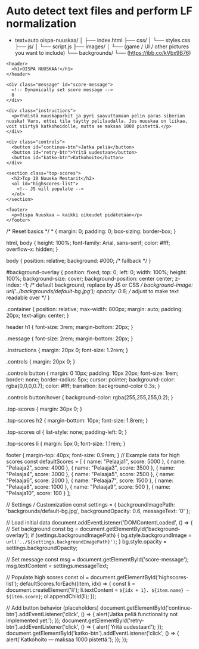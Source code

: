 # Auto detect text files and perform LF normalization
* text=auto
oispa-nuuskaa/
│
├── index.html
├── css/
│   └── styles.css
├── js/
│   └── script.js
├── images/
│   └── (game / UI / other pictures you want to include)
└── backgrounds/
    └── (https://ibb.co/kVbx9B76)

<!DOCTYPE html>
<html lang="fi">
<head>
  <meta charset="UTF-8">
  <meta name="viewport" content="width=device-width, initial-scale=1">
  <title>Oispa Nuuskaa</title>
  <link rel="stylesheet" href="css/styles.css">
</head>
<body>

  <div id="background-overlay"></div>

  <div class="container">

    <header>
      <h1>OISPA NUUSKAA!</h1>
    </header>

    <div class="message" id="score-message">
      <!-- Dynamically set score message -->
      0
    </div>

    <div class="instructions">
      <p>Yhdistä nuuskapurkit ja pyri saavuttamaan pelin paras siberian nuuska! Varo, ettei tila täytty pelilaudalla. Jos nuuskaa on liikaa, voit siirtyä katkohoidolle, mutta se maksaa 1000 pistettä.</p>
    </div>

    <div class="controls">
      <button id="continue-btn">Jatka peliä</button>
      <button id="retry-btn">Yritä uudestaan</button>
      <button id="katko-btn">Katkohoito</button>
    </div>

    <section class="top-scores">
      <h2>Top 10 Nuuska Mestarit</h2>
      <ol id="highscores-list">
        <!-- JS will populate -->
      </ol>
    </section>

    <footer>
      <p>Oispa Nuuskaa — kaikki oikeudet pidätetään</p>
    </footer>

  </div> <!-- .container -->

  <script src="js/script.js"></script>
</body>
</html>
/* Reset basics */
* {
  margin: 0;
  padding: 0;
  box-sizing: border-box;
}

html, body {
  height: 100%;
  font-family: Arial, sans-serif;
  color: #fff;
  overflow-x: hidden;
}

body {
  position: relative;
  background: #000; /* fallback */
}

#background-overlay {
  position: fixed;
  top: 0;
  left: 0;
  width: 100%;
  height: 100%;
  background-size: cover;
  background-position: center center;
  z-index: -1;
  /* default background, replace by JS or CSS */
  background-image: url('../backgrounds/default-bg.jpg');
  opacity: 0.6; /* adjust to make text readable over */
}

.container {
  position: relative;
  max-width: 800px;
  margin: auto;
  padding: 20px;
  text-align: center;
}

header h1 {
  font-size: 3rem;
  margin-bottom: 20px;
}

.message {
  font-size: 2rem;
  margin-bottom: 20px;
}

.instructions {
  margin: 20px 0;
  font-size: 1.2rem;
}

.controls {
  margin: 20px 0;
}

.controls button {
  margin: 0 10px;
  padding: 10px 20px;
  font-size: 1rem;
  border: none;
  border-radius: 5px;
  cursor: pointer;
  background-color: rgba(0,0,0,0.7);
  color: #fff;
  transition: background-color 0.3s;
}

.controls button:hover {
  background-color: rgba(255,255,255,0.2);
}

.top-scores {
  margin: 30px 0;
}

.top-scores h2 {
  margin-bottom: 10px;
  font-size: 1.8rem;
}

.top-scores ol {
  list-style: none;
  padding-left: 0;
}

.top-scores li {
  margin: 5px 0;
  font-size: 1.1rem;
}

footer {
  margin-top: 40px;
  font-size: 0.9rem;
}
// Example data for high scores
const defaultScores = [
  { name: "Pelaaja1", score: 5000 },
  { name: "Pelaaja2", score: 4000 },
  { name: "Pelaaja3", score: 3500 },
  { name: "Pelaaja4", score: 3000 },
  { name: "Pelaaja5", score: 2500 },
  { name: "Pelaaja6", score: 2000 },
  { name: "Pelaaja7", score: 1500 },
  { name: "Pelaaja8", score: 1000 },
  { name: "Pelaaja9", score: 500 },
  { name: "Pelaaja10", score: 100 }
];

// Settings / Customization
const settings = {
  backgroundImagePath: 'backgrounds/default-bg.jpg',
  backgroundOpacity: 0.6,
  messageText: '0'
};

// Load initial data
document.addEventListener('DOMContentLoaded', () => {
  // Set background
  const bg = document.getElementById('background-overlay');
  if (settings.backgroundImagePath) {
    bg.style.backgroundImage = `url('../${settings.backgroundImagePath}')`;
  }
  bg.style.opacity = settings.backgroundOpacity;

  // Set message
  const msg = document.getElementById('score-message');
  msg.textContent = settings.messageText;

  // Populate high scores
  const ol = document.getElementById('highscores-list');
  defaultScores.forEach((item, idx) => {
    const li = document.createElement('li');
    li.textContent = `${idx + 1}. ${item.name} — ${item.score}`;
    ol.appendChild(li);
  });

  // Add button behavior (placeholders)
  document.getElementById('continue-btn').addEventListener('click', () => {
    alert('Jatka peliä functionality not implemented yet.');
  });
  document.getElementById('retry-btn').addEventListener('click', () => {
    alert('Yritä uudestaan!');
  });
  document.getElementById('katko-btn').addEventListener('click', () => {
    alert('Katkohoito — maksaa 1000 pistettä.');
  });
});
